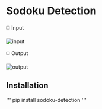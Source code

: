 # Sodoku Detection

◻️ Input 

![input](https://github.com/SajedehGharabadian/sodoku_detection/assets/76538787/881a8ed5-b6c5-4d4c-98c3-c0038ff793bd)

◻️ Output

![output](https://github.com/SajedehGharabadian/sodoku_detection/assets/76538787/e9526634-f573-4c05-ba6e-678f14bb74c3)


## Installation

'''
pip install sodoku-detection
'''

